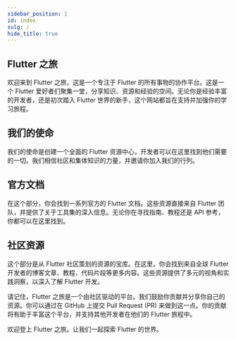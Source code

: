 ```yaml
---
sidebar_position: 1
id: index
sulg: /
hide_title: true
---
```


## Flutter 之旅
欢迎来到 Flutter 之旅，这是一个专注于 Flutter 的所有事物的协作平台。这是一个 Flutter 爱好者们聚集一堂，分享知识、资源和经验的空间。无论你是经验丰富的开发者，还是初次踏入 Flutter 世界的新手，这个网站都旨在支持并加强你的学习旅程。

## 我们的使命
我们的使命是创建一个全面的 Flutter 资源中心，开发者可以在这里找到他们需要的一切。我们相信社区和集体知识的力量，并邀请你加入我们的行列。

## 官方文档
在这个部分，你会找到一系列官方的 Flutter 文档。这些资源直接来自 Flutter 团队，并提供了关于工具集的深入信息。无论你在寻找指南、教程还是 API 参考，你都可以在这里找到。

## 社区资源
这个部分是从 Flutter 社区策划的资源的宝库。在这里，你会找到来自全球 Flutter 开发者的博客文章、教程、代码片段等更多内容。这些资源提供了多元的视角和实践洞察，以深入了解 Flutter 开发。

请记住，Flutter 之旅是一个由社区驱动的平台。我们鼓励你贡献并分享你自己的资源。你可以通过在 GitHub 上提交 Pull Request (PR) 来做到这一点。你的贡献将有助于丰富这个平台，并支持其他开发者在他们的 Flutter 旅程中。

欢迎登上 Flutter 之旅。让我们一起探索 Flutter 的世界。



